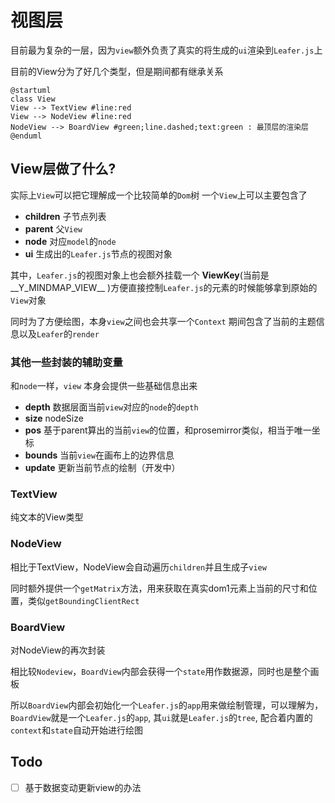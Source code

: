# 视图层

目前最为复杂的一层，因为`view`额外负责了真实的将生成的`ui`渲染到`Leafer.js`上

目前的View分为了好几个类型，但是期间都有继承关系

```plantuml
@startuml
class View
View --> TextView #line:red
View --> NodeView #line:red
NodeView --> BoardView #green;line.dashed;text:green : 最顶层的渲染层
@enduml
```

## View层做了什么?

实际上`View`可以把它理解成一个比较简单的`Dom`树
一个`View`上可以主要包含了

- **children** 子节点列表
- **parent** 父`View`
- **node** 对应`model`的`node`
- **ui** 生成出的`Leafer.js`节点的视图对象

其中，`Leafer.js`的视图对象上也会额外挂载一个 **ViewKey**(当前是 \_\_Y_MINDMAP_VIEW\_\_ )方便直接控制`Leafer.js`的元素的时候能够拿到原始的`View`对象

同时为了方便绘图，本身`view`之间也会共享一个`Context` 期间包含了当前的主题信息以及`Leafer`的`render`

### 其他一些封装的辅助变量

和`node`一样，`view` 本身会提供一些基础信息出来

- **depth** 数据层面当前`view`对应的`node`的`depth`
- **size** nodeSize
- **pos** 基于parent算出的当前`view`的位置，和prosemirror类似，相当于唯一坐标
- **bounds** 当前`view`在画布上的边界信息
- **update** 更新当前节点的绘制（开发中）

### TextView

纯文本的View类型

### NodeView

相比于TextView，NodeView会自动遍历`children`并且生成子`view`

同时额外提供一个`getMatrix`方法，用来获取在真实dom1元素上当前的尺寸和位置，类似`getBoundingClientRect`

### BoardView

对NodeView的再次封装

相比较`Nodeview`，`BoardView`内部会获得一个`state`用作数据源，同时也是整个画板

所以`BoardView`内部会初始化一个`Leafer.js`的`app`用来做绘制管理，可以理解为，`BoardView`就是一个`Leafer.js`的`app`, 其`ui`就是`Leafer.js`的`tree`, 配合着内置的`context`和`state`自动开始进行绘图

## Todo

- [ ] 基于数据变动更新view的办法
